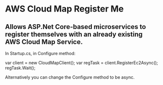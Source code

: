 # AWS Cloud Map Register Me

## Allows ASP.Net Core-based microservices to register themselves with an already existing AWS Cloud Map Service.

In Startup.cs, in Configure method:

var client = new CloudMapClient();
var regTask = client.RegisterEc2Async(<your service Id>);
regTask.Wait();

Alternatively you can change the Configure method to be async.

